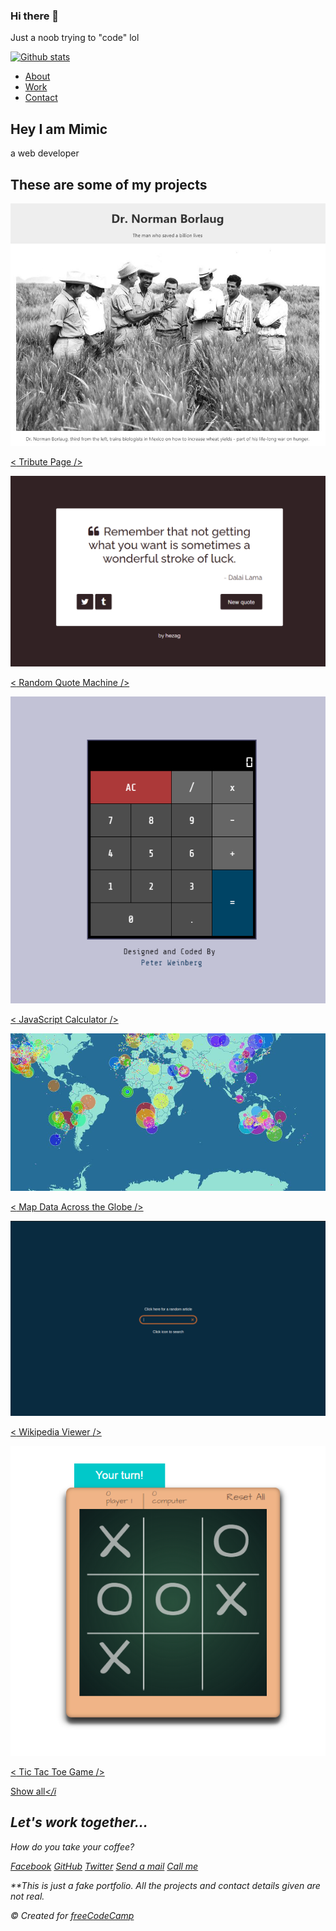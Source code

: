 ### Hi there 👋

Just a noob trying to "code" lol

[![Github stats](https://github-readme-stats.vercel.app/api?username=xhendrikg)](https://github.com/anuraghazra/github-readme-stats)





<!--
**xhendrikg/xhendrikg** is a ✨ _special_ ✨ repository because its `README.md` (this file) appears on your GitHub profile.

Here are some ideas to get you started:

- 🔭 I’m currently working on ...
- 🌱 I’m currently learning ...
- 👯 I’m looking to collaborate on ...
- 🤔 I’m looking for help with ...
- 💬 Ask me about ...
- 📫 How to reach me: ...
- 😄 Pronouns: ...
- ⚡ Fun fact: ...
-->

<link
  rel="stylesheet"
  href="https://use.fontawesome.com/releases/v5.8.2/css/all.css"
  integrity="sha384-oS3vJWv+0UjzBfQzYUhtDYW+Pj2yciDJxpsK1OYPAYjqT085Qq/1cq5FLXAZQ7Ay"
  crossorigin="anonymous"
/>
<link
  href="https://fonts.googleapis.com/css?family=Poppins:200i,300,400&display=swap"
  rel="stylesheet"
/>
<link
  href="https://fonts.googleapis.com/css?family=Raleway:700&display=swap"
  rel="stylesheet"
/>
<!-- START NAV -->

<nav id="navbar" class="nav">
  <ul class="nav-list">
    <li>
      <a href="#welcome-section">About</a>
    </li>
    <li>
      <a href="#projects">Work</a>
    </li>
    <li>
      <a href="#contact">Contact</a>
    </li>
  </ul>
</nav>

<!-- END NAV -->

<!-- START WELCOME SECTION -->

<section id="welcome-section" class="welcome-section">
  <h1>Hey I am Mimic</h1>
  <p>a web developer</p>
</section>

<!-- END WELCOME SECTION -->

<!-- START PROJECTS SECTION -->

<section id="projects" class="projects-section">
  <h2 class="projects-section-header">These are some of my projects</h2>

  <div class="projects-grid">
    <a
      href="https://codepen.io/freeCodeCamp/full/zNqgVx"
      target="_blank"
      class="project project-tile"
    >
      <img
        class="project-image"
        src="https://raw.githubusercontent.com/freeCodeCamp/cdn/master/build/testable-projects-fcc/images/tribute.jpg"
        alt="project"
      />
      <p class="project-title">
        <span class="code">&lt;</span>
        Tribute Page
        <span class="code">&#47;&gt;</span>
      </p>
    </a>
    <a
      href="https://codepen.io/freeCodeCamp/full/qRZeGZ"
      target="_blank"
      class="project project-tile"
    >
      <img
        class="project-image"
        src="https://raw.githubusercontent.com/freeCodeCamp/cdn/master/build/testable-projects-fcc/images/random-quote-machine.png"
        alt="project"
      />
      <p class="project-title">
        <span class="code">&lt;</span>
        Random Quote Machine
        <span class="code">&#47;&gt;</span>
      </p>
    </a>
    <a
      href="https://codepen.io/freeCodeCamp/full/wgGVVX"
      target="_blank"
      class="project project-tile"
    >
      <img
        class="project-image"
        src="https://raw.githubusercontent.com/freeCodeCamp/cdn/master/build/testable-projects-fcc/images/calc.png"
        alt="project"
      />
      <p class="project-title">
        <span class="code">&lt;</span>
        JavaScript Calculator
        <span class="code">&#47;&gt;</span>
      </p>
    </a>
    <a
      href="https://codepen.io/freeCodeCamp/full/mVEJag"
      target="_blank"
      class="project project-tile"
    >
      <img
        class="project-image"
        src="https://raw.githubusercontent.com/freeCodeCamp/cdn/master/build/testable-projects-fcc/images/map.jpg"
        alt="project"
      />
      <p class="project-title">
        <span class="code">&lt;</span>
        Map Data Across the Globe
        <span class="code">&#47;&gt;</span>
      </p>
    </a>
    <a
      href="https://codepen.io/freeCodeCamp/full/wGqEga"
      target="_blank"
      class="project project-tile"
    >
      <img
        class="project-image"
        src="https://raw.githubusercontent.com/freeCodeCamp/cdn/master/build/testable-projects-fcc/images/wiki.png"
        alt="project"
      />
      <p class="project-title">
        <span class="code">&lt;</span>
        Wikipedia Viewer
        <span class="code">&#47;&gt;</span>
      </p>
    </a>
    <a
      href="https://codepen.io/freeCodeCamp/full/KzXQgy"
      target="_blank"
      class="project project-tile"
    >
      <img
        class="project-image"
        src="https://raw.githubusercontent.com/freeCodeCamp/cdn/master/build/testable-projects-fcc/images/tic-tac-toe.png"
        alt="project"
      />
      <p class="project-title">
        <span class="code">&lt;</span>
        Tic Tac Toe Game
        <span class="code">&#47;&gt;</span>
      </p>
    </a>
  </div>

  <a
    href="https://codepen.io/FreeCodeCamp/"
    class="btn btn-show-all"
    target="_blank"
    >Show all<i class="fas fa-chevron-right"></i
  ></a>
</section>

<!-- END PROJECTS SECTION -->

<!-- START CONTACT SECTION -->

<section id="contact" class="contact-section">
  <div class="contact-section-header">
    <h2>Let's work together...</h2>
    <p>How do you take your coffee?</p>
  </div>
  <div class="contact-links">
    <a
      href="https://facebook.com/freecodecamp"
      target="_blank"
      class="btn contact-details"
      ><i class="fab fa-facebook-square"></i> Facebook</a
    >
    <a
      id="profile-link"
      href="https://github.com/freecodecamp"
      target="_blank"
      class="btn contact-details"
      ><i class="fab fa-github"></i> GitHub</a
    >
    <a
      href="https://twitter.com/freecodecamp"
      target="_blank"
      class="btn contact-details"
      ><i class="fab fa-twitter"></i> Twitter</a
    >
    <a href="mailto:example@example.com" class="btn contact-details"
      ><i class="fas fa-at"></i> Send a mail</a
    >
    <a href="tel:555-555-5555" class="btn contact-details"
      ><i class="fas fa-mobile-alt"></i> Call me</a
    >
  </div>
</section>

<!-- END CONTACT SECTION -->

<!-- START FOOTER SECTION -->

<footer>
  <p>
    **This is just a fake portfolio. All the projects and contact details given
    are not real.
  </p>
  <p>
    &copy; Created for
    <a href="https://www.freecodecamp.com/" target="_blank"
      >freeCodeCamp <i class="fab fa-free-code-camp"></i
    ></a>
  </p>
</footer>

<!-- END FOOTER SECTION -->

